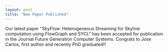 ```yaml
---
layout: post
title: "New Paper Published"
---
```


Our latest paper "SkyFlow: Heterogeneous Streaming for Skyline computation using FlowGraph and SYCL" has been accepted for publication in the Journal Future Generation Computer Systems. Congrats to Jose Carlos, first author and recently PhD graduated!!  


